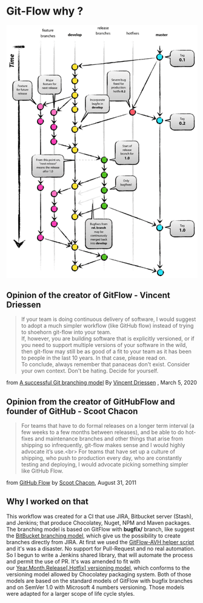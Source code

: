 # Git-Flow why ?
![GitFlow](./media/gitflow.png)
## Opinion of the creator of GitFlow - Vincent Driessen
> If your team is doing continuous delivery of software, I would suggest to adopt a much simpler workflow (like GitHub flow) instead of trying to shoehorn git-flow into your team.<br/>
> If, however, you are building software that is explicitly versioned, or if you need to support multiple versions of your software in the wild, then git-flow may still be as good of a fit to your team as it has been to people in the last 10 years. In that case, please read on.<br/>
> To conclude, always remember that panaceas don't exist. Consider your own context. Don't be hating. Decide for yourself.

from [A successful Git branching model](https://nvie.com/posts/a-successful-git-branching-model/) By [Vincent Driessen](https://nvie.com/about/) , March 5, 2020

## Opinion from the creator of GitHubFlow and founder of GitHub - Scoot Chacon
> For teams that have to do formal releases on a longer term interval (a few weeks to a few months between releases), and be able to do hot-fixes and maintenance branches and other things that arise from shipping so infrequently, git-flow makes sense and I would highly advocate it’s use.<br\>
> For teams that have set up a culture of shipping, who push to production every day, who are constantly testing and deploying, I would advocate picking something simpler like GitHub Flow.

from [GitHub Flow](http://scottchacon.com/2011/08/31/github-flow.html) by [Scoot Chacon](http://scottchacon.com/2011/08/31/github-flow.html), August 31, 2011

## Why I worked on that

  This workflow was created for a  CI that use JIRA, Bitbucket server (Stash), and Jenkins; that produce Chocolatey, Nuget, NPM and Maven packages. The branching model is based on GitFlow with **bugfix/** branch, like suggest  the [BitBucket branching model](https://confluence.atlassian.com/bitbucketserver057/using-branches-in-bitbucket-server-945543608.html?utm_campaign=in-app-help&utm_medium=in-app-help&utm_source=stash), which give us the possibility to create branches directly from JIRA.
  At first we used the [GitFlow-AVH helper script](https://github.com/petervanderdoes/gitflow-avh) and it's was a disaster. No support for Pull-Request and no real automation. So I begun to write a Jenkins shared library, that will automate the process and permit the use of PR.
  It's was amended to fit with our [Year.Month.Release\[.Hotfix\] versioning model](Year.Month.Release[.Hotfix]+versioning+model.html), which conforms to the versioning model allowed by Chocolatey packaging system. Both of those models are based on the standard models of GitFlow with bugfix branches and on SemVer 1.0 with Microsoft 4 numbers versioning. Those models were adapted for a larger scope of life cycle styles.
